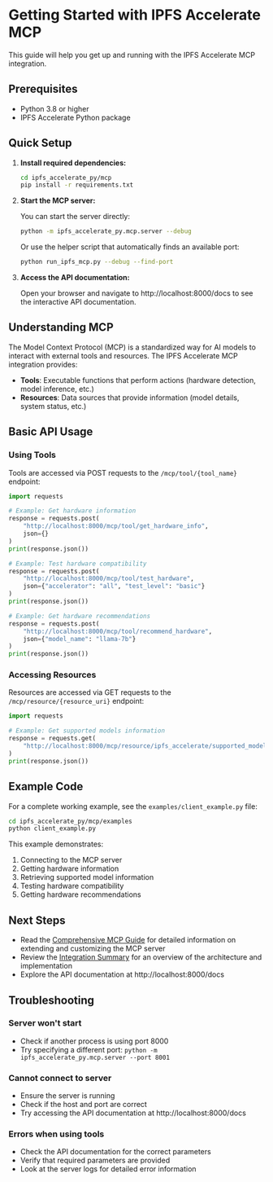 # Getting Started with IPFS Accelerate MCP

This guide will help you get up and running with the IPFS Accelerate MCP integration.

## Prerequisites

- Python 3.8 or higher
- IPFS Accelerate Python package

## Quick Setup

1. **Install required dependencies:**
   ```bash
   cd ipfs_accelerate_py/mcp
   pip install -r requirements.txt
   ```

2. **Start the MCP server:**

   You can start the server directly:
   ```bash
   python -m ipfs_accelerate_py.mcp.server --debug
   ```

   Or use the helper script that automatically finds an available port:
   ```bash
   python run_ipfs_mcp.py --debug --find-port
   ```

3. **Access the API documentation:**
   
   Open your browser and navigate to http://localhost:8000/docs to see the interactive API documentation.

## Understanding MCP

The Model Context Protocol (MCP) is a standardized way for AI models to interact with external tools and resources. The IPFS Accelerate MCP integration provides:

- **Tools**: Executable functions that perform actions (hardware detection, model inference, etc.)
- **Resources**: Data sources that provide information (model details, system status, etc.)

## Basic API Usage

### Using Tools

Tools are accessed via POST requests to the `/mcp/tool/{tool_name}` endpoint:

```python
import requests

# Example: Get hardware information
response = requests.post(
    "http://localhost:8000/mcp/tool/get_hardware_info",
    json={}
)
print(response.json())

# Example: Test hardware compatibility
response = requests.post(
    "http://localhost:8000/mcp/tool/test_hardware",
    json={"accelerator": "all", "test_level": "basic"}
)
print(response.json())

# Example: Get hardware recommendations
response = requests.post(
    "http://localhost:8000/mcp/tool/recommend_hardware",
    json={"model_name": "llama-7b"}
)
print(response.json())
```

### Accessing Resources

Resources are accessed via GET requests to the `/mcp/resource/{resource_uri}` endpoint:

```python
import requests

# Example: Get supported models information
response = requests.get(
    "http://localhost:8000/mcp/resource/ipfs_accelerate/supported_models"
)
print(response.json())
```

## Example Code

For a complete working example, see the `examples/client_example.py` file:

```bash
cd ipfs_accelerate_py/mcp/examples
python client_example.py
```

This example demonstrates:
1. Connecting to the MCP server
2. Getting hardware information
3. Retrieving supported model information
4. Testing hardware compatibility
5. Getting hardware recommendations

## Next Steps

- Read the [Comprehensive MCP Guide](./COMPREHENSIVE_MCP_GUIDE.md) for detailed information on extending and customizing the MCP server
- Review the [Integration Summary](./INTEGRATION_SUMMARY.md) for an overview of the architecture and implementation
- Explore the API documentation at http://localhost:8000/docs

## Troubleshooting

### Server won't start
- Check if another process is using port 8000
- Try specifying a different port: `python -m ipfs_accelerate_py.mcp.server --port 8001`

### Cannot connect to server
- Ensure the server is running
- Check if the host and port are correct
- Try accessing the API documentation at http://localhost:8000/docs

### Errors when using tools
- Check the API documentation for the correct parameters
- Verify that required parameters are provided
- Look at the server logs for detailed error information
